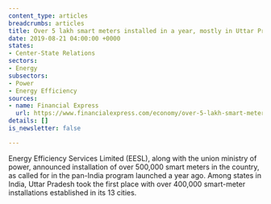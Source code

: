 ```yaml
---
content_type: articles
breadcrumbs: articles
title: Over 5 lakh smart meters installed in a year, mostly in Uttar Pradesh
date: 2019-08-21 04:00:00 +0000
states:
- Center-State Relations
sectors:
- Energy
subsectors:
- Power
- Energy Efficiency
sources:
- name: Financial Express
  url: https://www.financialexpress.com/economy/over-5-lakh-smart-meters-installed-in-a-year-mostly-in-uttar-pradesh/1674854/
details: []
is_newsletter: false

---
```

Energy Efficiency Services Limited (EESL), along with the union ministry of power, announced installation of over 500,000 smart meters in the country,  as called for in the pan-India program launched a year ago. Among states in India, Uttar Pradesh took the first place with over 400,000 smart-meter installations established in its 13 cities.

